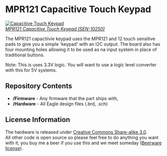 MPR121 Capacitive Touch Keypad
==============================

[![Capacitive Touch Keypad](https://dlnmh9ip6v2uc.cloudfront.net/images/products/1/0/2/5/0/10250-03_i_ma.jpg)  
*MPR121 Capacitive Touch Keypad (SEN-10250)*](https://www.sparkfun.com/products/10250)

The MPR121 capactiivie keypad uses the MPR121 and 12 touch sensitive pads to give you a simple 'keypad' with an I2C output. The board 
also has four mounting holes allowing it to be used as na input system in place of traditional buttons. 

Note: This is uses 3.3V logic. You will want to use a logic level converter with this for 5V systems. 

Repository Contents
-------------------
* **/Firmware** - Any firmware that the part ships with, 
* **/Hardware** - All Eagle design files (.brd, .sch)

License Information
-------------------
The hardware is released under [Creative Commons Share-alike 3.0](http://creativecommons.org/licenses/by-sa/3.0/).  
All other code is open source so please feel free to do anything you want with it; you buy me a beer if you use this and we meet someday ([Beerware license](http://en.wikipedia.org/wiki/Beerware)).


